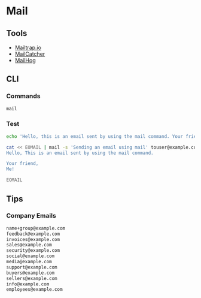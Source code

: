 # Mail

<!--
Himalayas

Panelbear
Netflix
Nomad
Scribd
OLX
Statuspage
Udemy
Lee Robinson
Avocode Team
Spark
WeTransfer
Rebel
Republic
Workplace
Auth0
GoDaddy
-->

## Tools

- [Mailtrap.io](https://mailtrap.io/)
- [MailCatcher](/mailcatcher.md)
- [MailHog](/mailhog.md)

## CLI

### Commands

```sh
mail
```

### Test

```sh
echo 'Hello, this is an email sent by using the mail command. Your friend, Me!' | mail -s 'Sending an email using mail' touser@example.com
```

```sh
cat << EOMAIL | mail -s 'Sending an email using mail' touser@example.com
Hello, This is an email sent by using the mail command.

Your friend,
Me!

EOMAIL
```

## Tips

### Company Emails

```txt
name+group@example.com
feedback@example.com
invoices@example.com
sales@example.com
security@example.com
social@example.com
media@example.com
support@example.com
buyers@example.com
sellers@example.com
info@example.com
employees@example.com
```
